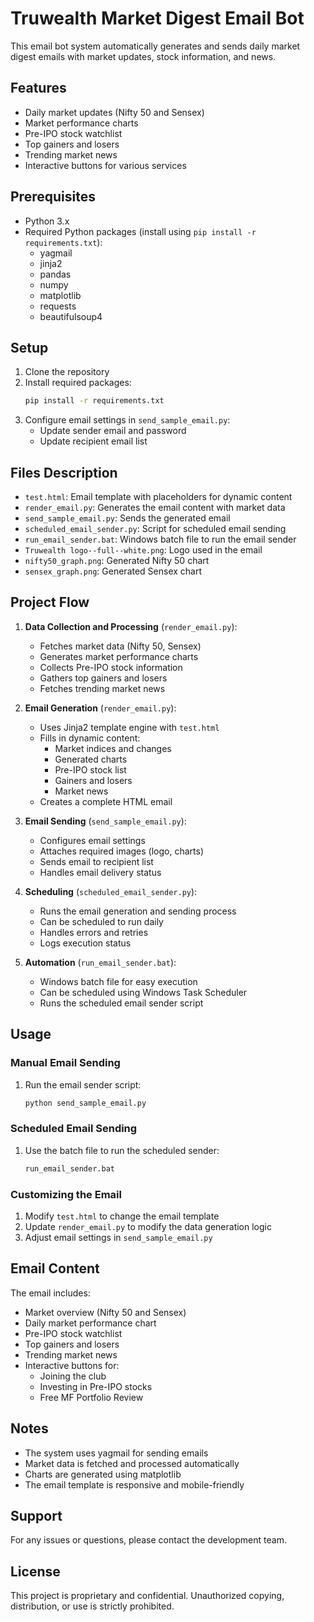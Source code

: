 # Truwealth Market Digest Email Bot

This email bot system automatically generates and sends daily market digest emails with market updates, stock information, and news.

## Features

- Daily market updates (Nifty 50 and Sensex)
- Market performance charts
- Pre-IPO stock watchlist
- Top gainers and losers
- Trending market news
- Interactive buttons for various services

## Prerequisites

- Python 3.x
- Required Python packages (install using `pip install -r requirements.txt`):
  - yagmail
  - jinja2
  - pandas
  - numpy
  - matplotlib
  - requests
  - beautifulsoup4

## Setup

1. Clone the repository
2. Install required packages:
   ```bash
   pip install -r requirements.txt
   ```
3. Configure email settings in `send_sample_email.py`:
   - Update sender email and password
   - Update recipient email list

## Files Description

- `test.html`: Email template with placeholders for dynamic content
- `render_email.py`: Generates the email content with market data
- `send_sample_email.py`: Sends the generated email
- `scheduled_email_sender.py`: Script for scheduled email sending
- `run_email_sender.bat`: Windows batch file to run the email sender
- `Truwealth logo--full--white.png`: Logo used in the email
- `nifty50_graph.png`: Generated Nifty 50 chart
- `sensex_graph.png`: Generated Sensex chart

## Project Flow

1. **Data Collection and Processing** (`render_email.py`):
   - Fetches market data (Nifty 50, Sensex)
   - Generates market performance charts
   - Collects Pre-IPO stock information
   - Gathers top gainers and losers
   - Fetches trending market news

2. **Email Generation** (`render_email.py`):
   - Uses Jinja2 template engine with `test.html`
   - Fills in dynamic content:
     - Market indices and changes
     - Generated charts
     - Pre-IPO stock list
     - Gainers and losers
     - Market news
   - Creates a complete HTML email

3. **Email Sending** (`send_sample_email.py`):
   - Configures email settings
   - Attaches required images (logo, charts)
   - Sends email to recipient list
   - Handles email delivery status

4. **Scheduling** (`scheduled_email_sender.py`):
   - Runs the email generation and sending process
   - Can be scheduled to run daily
   - Handles errors and retries
   - Logs execution status

5. **Automation** (`run_email_sender.bat`):
   - Windows batch file for easy execution
   - Can be scheduled using Windows Task Scheduler
   - Runs the scheduled email sender script

## Usage

### Manual Email Sending

1. Run the email sender script:
   ```bash
   python send_sample_email.py
   ```

### Scheduled Email Sending

1. Use the batch file to run the scheduled sender:
   ```bash
   run_email_sender.bat
   ```

### Customizing the Email

1. Modify `test.html` to change the email template
2. Update `render_email.py` to modify the data generation logic
3. Adjust email settings in `send_sample_email.py`

## Email Content

The email includes:
- Market overview (Nifty 50 and Sensex)
- Daily market performance chart
- Pre-IPO stock watchlist
- Top gainers and losers
- Trending market news
- Interactive buttons for:
  - Joining the club
  - Investing in Pre-IPO stocks
  - Free MF Portfolio Review

## Notes

- The system uses yagmail for sending emails
- Market data is fetched and processed automatically
- Charts are generated using matplotlib
- The email template is responsive and mobile-friendly

## Support

For any issues or questions, please contact the development team.

## License

This project is proprietary and confidential. Unauthorized copying, distribution, or use is strictly prohibited.
